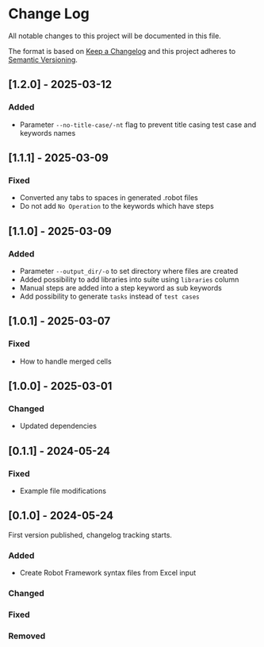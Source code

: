 # Change Log

All notable changes to this project will be documented in this file.

The format is based on [Keep a Changelog](https://keepachangelog.com/)
and this project adheres to [Semantic Versioning](https://semver.org/).

## [1.2.0] - 2025-03-12

### Added

- Parameter `--no-title-case/-nt` flag to prevent title casing test case and keywords names

## [1.1.1] - 2025-03-09

### Fixed

- Converted any tabs to spaces in generated .robot files
- Do not add `No Operation` to the keywords which have steps

## [1.1.0] - 2025-03-09

### Added

- Parameter `--output_dir/-o` to set directory where files are created
- Added possibility to add libraries into suite using `libraries` column
- Manual steps are added into a step keyword as sub keywords
- Add possibility to generate `tasks` instead of `test cases`

## [1.0.1] - 2025-03-07

### Fixed

- How to handle merged cells

## [1.0.0] - 2025-03-01

### Changed

- Updated dependencies

## [0.1.1] - 2024-05-24

### Fixed

- Example file modifications

## [0.1.0] - 2024-05-24

First version published, changelog tracking starts.

### Added

- Create Robot Framework syntax files from Excel input

### Changed

### Fixed

### Removed
